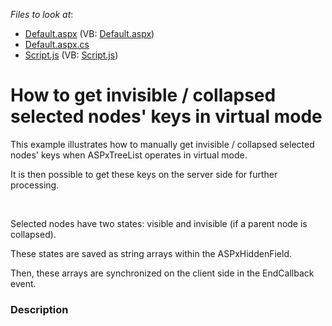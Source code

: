 <!-- default file list -->
*Files to look at*:

* [Default.aspx](./CS/WebSite/Default.aspx) (VB: [Default.aspx](./VB/WebSite/Default.aspx))
* [Default.aspx.cs](./CS/WebSite/Default.aspx.cs)
* [Script.js](./CS/WebSite/Script.js) (VB: [Script.js](./VB/WebSite/Script.js))
<!-- default file list end -->
# How to get invisible / collapsed selected nodes' keys in virtual mode


<p>This example illustrates how to manually get invisible / collapsed selected nodes' keys when ASPxTreeList operates in  virtual mode.</p><p>It is then possible to get these keys on the server side for further processing.</p><br />
<p>Selected nodes have two states: visible and invisible (if a parent node is collapsed).</p><p>These states are saved as string arrays within the ASPxHiddenField.</p><p>Then, these arrays are synchronized on the client side in the EndCallback event.<br />
</p>


<h3>Description</h3>

<p><br />
</p>

<br/>


